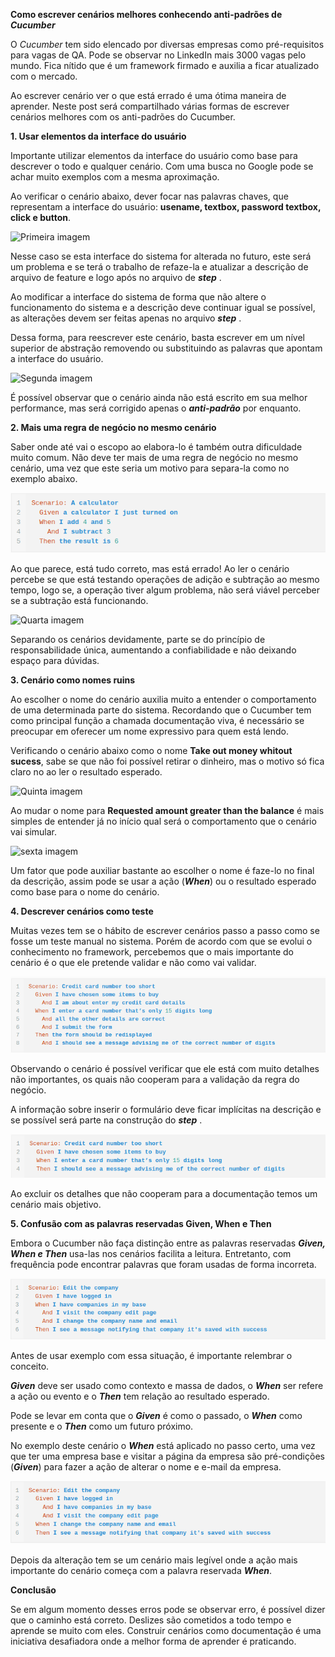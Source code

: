 **Como escrever cenários melhores conhecendo anti-padrões de *Cucumber*** 

O *Cucumber* tem sido elencado por diversas empresas como pré-requisitos para vagas de QA. Pode se observar no LinkedIn mais 3000 vagas pelo mundo. Fica nítido que é um framework firmado e auxilia a ficar atualizado com o mercado. 

Ao escrever cenário ver o que está errado é uma ótima maneira de aprender. Neste post será compartilhado várias formas de escrever cenários melhores com os anti-padrões do Cucumber. 

**1.  Usar elementos da interface do usuário**

Importante utilizar elementos da interface do usuário como base para descrever o todo e qualquer cenário. Com uma busca no Google pode se achar muito exemplos com a mesma aproximação. 

Ao verificar o cenário abaixo, dever focar nas palavras chaves, que representam a interface do usuário: **usename, textbox, password textbox, click e button**.

 ![Primeira imagem](https://miro.medium.com/max/1400/1*DEg_xiR2LwOTTgu9QZoSSQ.png)

 Nesse caso se esta interface do sistema for alterada no futuro, este será um problema e se terá o trabalho de refaze-la e atualizar a descrição de arquivo de feature e logo após no arquivo de ***step*** . 

Ao modificar a interface do sistema de forma que não altere o funcionamento do sistema e a descrição deve continuar igual se possível, as alterações devem ser feitas apenas no arquivo ***step*** . 

Dessa forma, para reescrever este cenário, basta escrever em um nível superior de abstração removendo ou substituindo as palavras que apontam a interface do usuário. 

 
![Segunda imagem](https://miro.medium.com/max/1400/1*ax88d_FxaUrZDFTZ-wOxtw.png)
  
É possível observar que o cenário ainda não está escrito em sua melhor performance, mas será corrigido apenas o ***anti-padrão*** por enquanto. 

 **2. Mais uma regra de negócio no mesmo cenário** 

Saber onde até vai o escopo ao elabora-lo é também outra dificuldade muito comum. Não deve ter mais de uma regra de negócio no mesmo cenário, uma vez que este seria um motivo para separa-la como no exemplo abaixo. 

![Terceira imagem](imagem3.png) 



Ao que parece, está tudo correto, mas está errado! Ao ler o cenário percebe se que está testando operações de adição e subtração ao mesmo tempo, logo se, a operação tiver algum problema, não será viável perceber se a subtração está funcionando. 

 ![Quarta imagem](https://miro.medium.com/max/1400/1*Mm6alpA9Q0i8n53KnlseuQ.png)

 
Separando os cenários devidamente, parte se do princípio de responsabilidade única, aumentando a confiabilidade e não deixando espaço para dúvidas. 

**3. Cenário como nomes ruins** 

Ao escolher o nome do cenário auxilia muito a entender o comportamento de uma determinada parte do sistema. Recordando que o Cucumber tem como principal função a chamada documentação viva, é necessário se preocupar em oferecer um nome expressivo para quem está lendo. 

Verificando o cenário abaixo como o nome  **Take out money whitout sucess**, sabe se que não foi possível retirar o dinheiro, mas o motivo só fica claro no ao ler o resultado esperado. 

![Quinta imagem](https://encrypted-tbn0.gstatic.com/images?q=tbn:ANd9GcSYc6JVB1WI_VGBSHl2RVmlYLnYAfJMetBueTBSdYuR_JpAMnFnVbp7XMoENj1ywNpaCQ&usqp=CAU)
 

Ao mudar o nome para **Requested amount greater than the balance** é mais simples de entender já no início qual será o comportamento que o cenário vai simular. 

![sexta imagem](https://encrypted-tbn0.gstatic.com/images?q=tbn:ANd9GcQCYwHMqh2sWaXBlYbt34XnRM8-73jThqcBzP4wwoQoufSbYHWEF7vBzxF753usBhJx2w&usqp=CAU)
 

Um fator que pode auxiliar bastante ao escolher o nome é faze-lo no final da descrição, assim pode se usar a ação (***When***)  ou o resultado esperado como base para o nome do cenário. 


**4. Descrever cenários como teste**

Muitas vezes tem se o hábito de escrever cenários passo a passo como se fosse um teste manual no sistema. Porém de acordo com que se evolui o conhecimento no framework, percebemos que o mais importante do cenário é o que ele pretende validar e não como vai validar. 

 ![setima imagem](imagem7.png)

Observando o cenário é possível verificar que ele está com muito detalhes não importantes, os quais não cooperam para a validação da regra do negócio. 

A informação sobre inserir o formulário deve ficar implícitas na descrição e se possível será parte na construção do ***step*** . 

 ![oitava imagem](imagem8.png)

Ao excluir os detalhes que não cooperam para a documentação temos um cenário mais objetivo. 

**5. Confusão com as palavras reservadas Given, When e Then**

Embora o Cucumber não faça distinção entre as palavras reservadas ***Given, When e  Then*** usa-las nos cenários facilita a leitura. Entretanto, com frequência pode encontrar palavras que foram usadas de forma incorreta. 

![nona imagem](imagem9.png)

Antes de usar exemplo com essa situação, é importante relembrar o conceito. 

***Given*** deve ser usado como contexto e massa de dados, o ***When*** ser refere a ação ou evento e o ***Then*** tem relação ao resultado esperado. 


Pode se levar em conta que o ***Given*** é como o passado, o ***When*** como presente e o ***Then*** como um futuro próximo. 


No exemplo deste cenário o ***When***  está aplicado no passo certo, uma vez que ter uma empresa base e visitar a página da empresa são pré-condições (***Given***) para fazer a ação de alterar o nome e e-mail da empresa. 

 ![Decima imagem](imagem10.png)

Depois da alteração tem se um cenário mais legível onde a ação mais importante do cenário começa com a palavra reservada ***When***. 

**Conclusão** 

Se em algum momento desses erros pode se observar erro, é possível dizer que o caminho está correto. Deslizes são cometidos a todo tempo e aprende se muito com eles. Construir cenários como documentação é uma iniciativa desafiadora onde a melhor forma de aprender é praticando. 

 